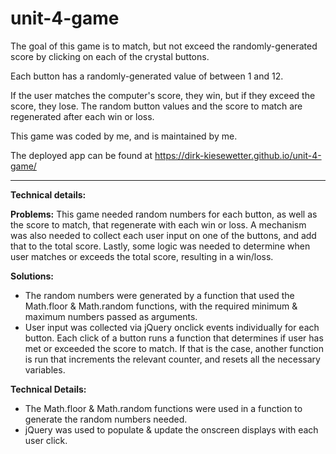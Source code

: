 # unit-4-game

The goal of this game is to match, but not exceed the randomly-generated score by clicking on each of the crystal buttons. 

Each button has a randomly-generated value of between 1 and 12.

If the user matches the computer's score, they win, but if they exceed the score, they lose. The random button values and the score to match are regenerated after each win or loss.

This game was coded by me, and is maintained by me.

The deployed app can be found at https://dirk-kiesewetter.github.io/unit-4-game/

_____________________________________________________________________________________________
**Technical details:**

**Problems:**
This game needed random numbers for each button, as well as the score to match, that regenerate with each win or loss. A mechanism was also needed to collect each user input on one of the buttons, and add that to the total score. Lastly, some logic was needed to determine when user matches or exceeds the total score, resulting in a win/loss.

**Solutions:**
* The random numbers were generated by a function that used the Math.floor & Math.random functions, with the required minimum & maximum numbers passed as arguments.
* User input was collected via jQuery onclick events individually for each button. Each click of a button runs a function that determines if user has met or exceeded the score to match. If that is the case, another function is run that increments the relevant counter, and resets all the necessary variables.

**Technical Details:**
* The Math.floor & Math.random functions were used in a function to generate the random numbers needed.
* jQuery was used to populate & update the onscreen displays with each user click.